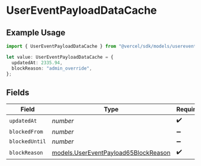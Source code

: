# UserEventPayloadDataCache

## Example Usage

```typescript
import { UserEventPayloadDataCache } from "@vercel/sdk/models/userevent.js";

let value: UserEventPayloadDataCache = {
  updatedAt: 2335.94,
  blockReason: "admin_override",
};
```

## Fields

| Field                                                                              | Type                                                                               | Required                                                                           | Description                                                                        |
| ---------------------------------------------------------------------------------- | ---------------------------------------------------------------------------------- | ---------------------------------------------------------------------------------- | ---------------------------------------------------------------------------------- |
| `updatedAt`                                                                        | *number*                                                                           | :heavy_check_mark:                                                                 | N/A                                                                                |
| `blockedFrom`                                                                      | *number*                                                                           | :heavy_minus_sign:                                                                 | N/A                                                                                |
| `blockedUntil`                                                                     | *number*                                                                           | :heavy_minus_sign:                                                                 | N/A                                                                                |
| `blockReason`                                                                      | [models.UserEventPayload65BlockReason](../models/usereventpayload65blockreason.md) | :heavy_check_mark:                                                                 | N/A                                                                                |
